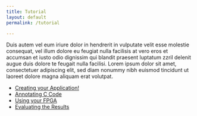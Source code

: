 ```yaml
---
title: Tutorial
layout: default
permalink: /tutorial

---
```

Duis autem vel eum iriure dolor in hendrerit in vulputate velit esse molestie consequat, vel illum dolore eu feugiat nulla facilisis at vero eros et accumsan et iusto odio dignissim qui blandit praesent luptatum zzril delenit augue duis dolore te feugait nulla facilisi. Lorem ipsum dolor sit amet, consectetuer adipiscing elit, sed diam nonummy nibh euismod tincidunt ut laoreet dolore magna aliquam erat volutpat.

<aside>
  <ul> 
    <li><a href = "#0"> Creating your Application! </a></li>
    <li><a href = "#0"> Annotating C Code </a></li>
    <li><a href = "#0"> Using your FPGA </a></li>
    <li><a href = "#0"> Evaluating the Results </a></li>
  </ul>
</aside> 
